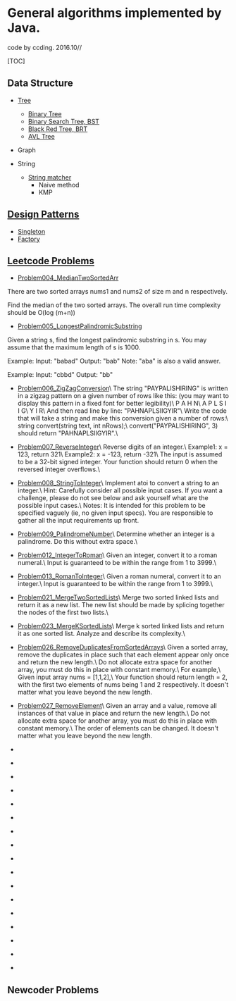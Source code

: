 # General algorithms implemented by Java.
code by ccding. 2016.10//

[TOC]

## Data Structure

- [Tree](https://github.com/ccding-ustc/Algorithms_java/tree/master/src/Tree)
    + [Binary Tree](https://github.com/ccding-ustc/Algorithms_java/blob/master/src/Tree/BinaryTree.java)
    + [Binary Search Tree, BST](https://github.com/ccding-ustc/Algorithms_java/blob/master/src/Tree/BinarySearchTree.java)
    + [Black Red Tree, BRT](https://github.com/ccding-ustc/Algorithms_java/blob/master/src/Tree/BlackRedTree.java)
    + [AVL Tree](https://github.com/ccding-ustc/Algorithms_java/blob/master/src/Tree/AVLTree.java)

- Graph

- String
    + [String matcher](https://github.com/ccding-ustc/Algorithms_java/blob/master/src/algorithms3th/StringMatcher.java)
        * Naive method
        * KMP

## [Design Patterns](https://github.com/ccding-ustc/Algorithms_java/blob/master/src/DesignPattern)

- [Singleton](https://github.com/ccding-ustc/Algorithms_java/blob/master/src/DesignPattern/Singleton.java)
- [Factory](https://github.com/ccding-ustc/Algorithms_java/blob/master/src/DesignPattern/Factory.java)

## [Leetcode Problems](https://github.com/ccding-ustc/Algorithms_java/blob/master/src/leetcode)

- [Problem004_MedianTwoSortedArr](https://github.com/ccding-ustc/Algorithms_java/blob/master/src/leetcode/Problem004_MedianTwoSortedArr.java)

There are two sorted arrays nums1 and nums2 of size m and n respectively.

Find the median of the two sorted arrays. The overall run time complexity should be O(log (m+n))

- [Problem005_LongestPalindromicSubstring](https://github.com/ccding-ustc/Algorithms_java/blob/master/src/leetcode/Problem005_LongestPalindromicSubstring.java)

Given a string s, find the longest palindromic substring in s. You may assume that the maximum length of s is 1000.

Example:
Input: "babad"
Output: "bab"
Note: "aba" is also a valid answer.

Example:
Input: "cbbd"
Output: "bb"

- [Problem006_ZigZagConversion](https://github.com/ccding-ustc/Algorithms_java/blob/master/src/leetcode/Problem006_ZigZagConversion.java)\\
The string "PAYPALISHIRING" is written in a zigzag pattern on a given number of rows like this: (you may want to display this pattern in a fixed font for better legibility)\\
P   A   H   N\\
A P L S I I G\\
Y   I   R\\
And then read line by line: "PAHNAPLSIIGYIR"\\
Write the code that will take a string and make this conversion given a number of rows:\\
string convert(string text, int nRows);\\
convert("PAYPALISHIRING", 3) should return "PAHNAPLSIIGYIR".\\

- [Problem007_ReverseInteger](https://github.com/ccding-ustc/Algorithms_java/blob/master/src/leetcode/Problem007_ReverseInteger.java)\\
Reverse digits of an integer.\\
Example1: x = 123, return 321\\
Example2: x = -123, return -321\\
The input is assumed to be a 32-bit signed integer. Your function should return 0 when the reversed integer overflows.\\

- [Problem008_StringToInteger](https://github.com/ccding-ustc/Algorithms_java/blob/master/src/leetcode/Problem008_StringToInteger.java)\\
Implement atoi to convert a string to an integer.\\
Hint: Carefully consider all possible input cases. If you want a challenge, please do not see below and ask yourself what are the possible input cases.\\
Notes: It is intended for this problem to be specified vaguely (ie, no given input specs). You are responsible to gather all the input requirements up front.

- [Problem009_PalindromeNumber](https://github.com/ccding-ustc/Algorithms_java/blob/master/src/leetcode/Problem009_PalindromeNumber.java)\\
Determine whether an integer is a palindrome. Do this without extra space.\\

- [Problem012_IntegerToRoman](https://github.com/ccding-ustc/Algorithms_java/blob/master/src/leetcode/Problem012_IntegerToRoman.java)\\
Given an integer, convert it to a roman numeral.\\
Input is guaranteed to be within the range from 1 to 3999.\\

- [Problem013_RomanToInteger](https://github.com/ccding-ustc/Algorithms_java/blob/master/src/leetcode/Problem013_RomanToInteger.java)\\
Given a roman numeral, convert it to an integer.\\
Input is guaranteed to be within the range from 1 to 3999.\\

- [Problem021_MergeTwoSortedLists](https://github.com/ccding-ustc/Algorithms_java/blob/master/src/leetcode/Problem021_MergeTwoSortedLists.java)\\
Merge two sorted linked lists and return it as a new list. The new list should be made by splicing together the nodes of the first two lists.\\

- [Problem023_MergeKSortedLists](https://github.com/ccding-ustc/Algorithms_java/blob/master/src/leetcode/Problem023_MergeKSortedLists.java)\\
Merge k sorted linked lists and return it as one sorted list. Analyze and describe its complexity.\\

- [Problem026_RemoveDuplicatesFromSortedArrays](https://github.com/ccding-ustc/Algorithms_java/blob/master/src/leetcode/Problem026_RemoveDuplicatesFromSortedArrays.java)\\
Given a sorted array, remove the duplicates in place such that each element appear only once and return the new length.\\
Do not allocate extra space for another array, you must do this in place with constant memory.\\
For example,\\
Given input array nums = [1,1,2],\\
Your function should return length = 2, with the first two elements of nums being 1 and 2 respectively. It doesn't matter what you leave beyond the new length.

- [Problem027_RemoveElement](https://github.com/ccding-ustc/Algorithms_java/blob/master/src/leetcode/Problem027_RemoveElement.java)\\
Given an array and a value, remove all instances of that value in place and return the new length.\\
Do not allocate extra space for another array, you must do this in place with constant memory.\\
The order of elements can be changed. It doesn't matter what you leave beyond the new length.

- [](https://github.com/ccding-ustc/Algorithms_java/blob/master/src/leetcode/)
- [](https://github.com/ccding-ustc/Algorithms_java/blob/master/src/leetcode/)
- [](https://github.com/ccding-ustc/Algorithms_java/blob/master/src/leetcode/)
- [](https://github.com/ccding-ustc/Algorithms_java/blob/master/src/leetcode/)
- [](https://github.com/ccding-ustc/Algorithms_java/blob/master/src/leetcode/)
- [](https://github.com/ccding-ustc/Algorithms_java/blob/master/src/leetcode/)
- [](https://github.com/ccding-ustc/Algorithms_java/blob/master/src/leetcode/)
- [](https://github.com/ccding-ustc/Algorithms_java/blob/master/src/leetcode/)
- [](https://github.com/ccding-ustc/Algorithms_java/blob/master/src/leetcode/)
- [](https://github.com/ccding-ustc/Algorithms_java/blob/master/src/leetcode/)
- [](https://github.com/ccding-ustc/Algorithms_java/blob/master/src/leetcode/)
- [](https://github.com/ccding-ustc/Algorithms_java/blob/master/src/leetcode/)
- [](https://github.com/ccding-ustc/Algorithms_java/blob/master/src/leetcode/)
- [](https://github.com/ccding-ustc/Algorithms_java/blob/master/src/leetcode/)
- [](https://github.com/ccding-ustc/Algorithms_java/blob/master/src/leetcode/)
- [](https://github.com/ccding-ustc/Algorithms_java/blob/master/src/leetcode/)
- [](https://github.com/ccding-ustc/Algorithms_java/blob/master/src/leetcode/)
## Newcoder Problems
